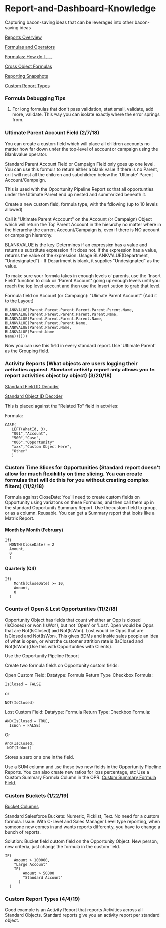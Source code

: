 # Report-and-Dashboard-Knowledge
Capturing bacon-saving ideas that can be leveraged into other bacon-saving ideas

[Reports Overview](https://help.salesforce.com/articleView?id=rd_reports_overview.htm&type=5)

[Formulas and Operators](https://help.salesforce.com/articleView?id=customize_functions.htm&type=5)

[Formulas: How do I . . . ](https://help.salesforce.com/articleView?id=how_do_i.htm&type=5)

[Cross Object Formulas](https://help.salesforce.com/articleView?id=customize_cross_object.htm&type=5)

[Reporting Snapshots](https://help.salesforce.com/articleView?id=data_defining_analytic_snap.htm&type=5)

[Custom Report Types](https://help.salesforce.com/articleView?id=reports_defining_report_types.htm&type=5)

### Formula Debugging Tips
1.  For long formulas that don't pass validation, start small, validate, add more, validate.  This way you can isolate exactly where the error springs from.

### Ultimate Parent Account Field (2/7/18)
You can create a custom field which will place all children accounts no matter how far down under the top-level of account or campaign using the Blankvalue operator.

Standard Parent Account Field or Campaign Field only goes up one level.  You can use this formula to return either a blank value if there is no Parent, or it will nest all the children and subchildren below the 'Ultimate' Parent Account/Campaign.

This is used with the Opportunity Pipeline Report so that all opportunties under the Ultimate Parent end up nested and summarized beneath it.

Create a new custom field, formula type, with the following (up to 10 levels allowed)

Call it "Ultimate Parent Acccount" on the Account (or Campaign) Object which will return the Top Parent Account in the hierarchy no matter where in the hierarchy the current Account/Campaign is, even if there is NO account or campaign hierarchy.

BLANKVALUE is the key.  Determines if an expression has a value and returns a substitute expression if it does not. If the expression has a value, returns the value of the expression.  Usage BLANKVALUE(Department, “Undesignated”) - If Department is blank, it supplies "Undesignated" as the value.

To make sure your formula takes in enough levels of parents, use the 'Insert Field' function to click on 'Parent Account' going up enough levels until you reach the top level account and then use the Insert button to grab that level.

Formula field on Account (or Campaign): "Ulimate Parent Account" (Add it to the Layout)

    BLANKVALUE(Parent.Parent.Parent.Parent.Parent.Parent.Name,
    BLANKVALUE(Parent.Parent.Parent.Parent.Parent.Name,
    BLANKVALUE(Parent.Parent.Parent.Parent.Name,
    BLANKVALUE(Parent.Parent.Parent.Name,
    BLANKVALUE(Parent.Parent.Name,
    BLANKVALUE(Parent.Name,
    Name))))))

Now you can use this field in every standard report.  Use 'Ultimate Parent' as the Grouping field.

### Activity Reports (What objects are users logging their activities against.  Standard activity report only allows you to report activities object by object)  (3/20/18)

[Standard Field ID Decoder](https://help.salesforce.com/articleView?id=000325244&language=en_US&type=1&mode=1)

[Standard Object ID Decoder](http://salesforcegenius.com/salesforce-object-id-prefixes-decoder-cereal-box-decoder-ring-salesforce-ids/)

This is placed against the "Related To" field in actvities:

Formula: 

    CASE(
       LEFT(WhatId, 3),
       "001","Account",
       "500","Case",
       "006","Opportunity",
       "xxx","Custom Object Here",
       "Other"
       )


### Custom Time Slices for Opportunities (Standard report doesn't allow for much flexibility on time slicing.  You can create formulas that will do this for you without creating complex filters) (11/2/18)

Formula against CloseDate: You'll need to create custom fields on Opportunity using variations on these Formulas, and then call them up in the standard Opportunity Summary Report.  Use the custom field to group, or as a column.  Reusable.  You can get a Summary report that looks like a Matrix Report.

#### Month by Month (February)

    If(
      MONTH(CloseDate) = 2,
      Amount,
      0
      )
  
  #### Quarterly (Q4)
  
    If(
        Month(CloseDate) >= 10,
        Amount,
        0
      )

### Counts of Open & Lost Opportunities (11/2/18)

Opportunity Object has fields that count whether an Opp is closed (IsClosed) or won (IsWon), but not 'Open' or 'Lost'.  Open would be Opps that are Not(IsClosed) and Not(IsWon).  Lost would be Opps that are IsClosed and Not(IsWon).  This gives BDMs and Inside sales people an idea of what is open, or what the customer attrition rate is (IsClosed and Not(IsWon)(Use this with Opportunties with Clients).

Use the Opportunity Pipeline Report

Create two formula fields on Opportunity custom fields:

Open Custom Field:
Datatype: Formula
Return Type: Checkbox
Formula:

    IsClosed = FALSE

or

    NOT(IsClosed)

Lost Custom Field:
Datatype: Formula
Return Type: Checkbox
Formula:

    AND(IsClosed = TRUE,
      IsWon = FALSE)
      
 Or

    And(IsClosed,
     NOT(IsWon))
     
Stores a zero or a one in the field.  

Use a SUM column and use these two new fields in the Opportunity Pipeline Reports.  You can also create new ratios for loss percentage, etc  Use a Custom Summary Formula Column in the OPR.  [Custom Summary Formula Field](https://help.salesforce.com/articleView?id=building_custom_summary_formulas.htm&type=5).

### Custom Buckets (1/22/19)
[Bucket Columns](https://help.salesforce.com/articleView?id=reports_bucketing_overview.htm&type=5)

Standard Salesforce Buckets: Numeric, Picklist, Text.  No need for a custom formula.
Issue: With C-Level and Sales Manager Level type reporting, when someone new comes in and wants reports differently, you have to change a bunch of reports.

Solution:  Bucket field custom field on the Opportunity Object.  New person, new criteria, just change the formula in the custom field.

    IF(
        Amount > 100000,
        "Large Account"
        IF(
            Amount > 50000,
            "Standard Account"
          )
      )
  
  ### Custom Report Types (4/4/19)
  
Good example is an Activity Report that reports Activities across all Standard Objects.  Standard reports give you an activity report per standard object.
  

  



